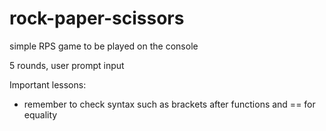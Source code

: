 # rock-paper-scissors

simple RPS game to be played on the console

5 rounds, user prompt input

Important lessons:

- remember to check syntax such as brackets after functions and == for equality